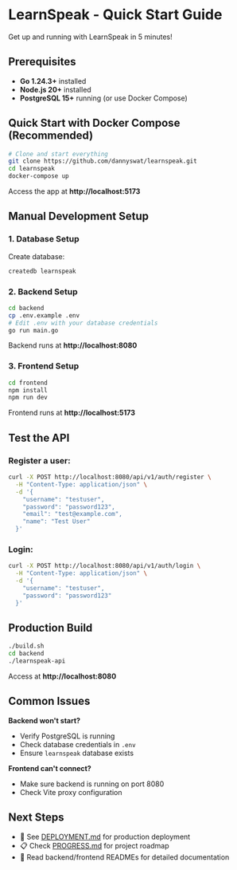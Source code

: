 # LearnSpeak - Quick Start Guide

Get up and running with LearnSpeak in 5 minutes!

## Prerequisites

- **Go 1.24.3+** installed
- **Node.js 20+** installed  
- **PostgreSQL 15+** running (or use Docker Compose)

## Quick Start with Docker Compose (Recommended)

```bash
# Clone and start everything
git clone https://github.com/dannyswat/learnspeak.git
cd learnspeak
docker-compose up
```

Access the app at **http://localhost:5173**

## Manual Development Setup

### 1. Database Setup

Create database:
```bash
createdb learnspeak
```

### 2. Backend Setup

```bash
cd backend
cp .env.example .env
# Edit .env with your database credentials
go run main.go
```

Backend runs at **http://localhost:8080**

### 3. Frontend Setup

```bash
cd frontend
npm install
npm run dev
```

Frontend runs at **http://localhost:5173**

## Test the API

### Register a user:
```bash
curl -X POST http://localhost:8080/api/v1/auth/register \
  -H "Content-Type: application/json" \
  -d '{
    "username": "testuser",
    "password": "password123",
    "email": "test@example.com",
    "name": "Test User"
  }'
```

### Login:
```bash
curl -X POST http://localhost:8080/api/v1/auth/login \
  -H "Content-Type: application/json" \
  -d '{
    "username": "testuser",
    "password": "password123"
  }'
```

## Production Build

```bash
./build.sh
cd backend
./learnspeak-api
```

Access at **http://localhost:8080**

## Common Issues

**Backend won't start?**
- Verify PostgreSQL is running
- Check database credentials in `.env`
- Ensure `learnspeak` database exists

**Frontend can't connect?**
- Make sure backend is running on port 8080
- Check Vite proxy configuration

## Next Steps

- 📖 See [DEPLOYMENT.md](DEPLOYMENT.md) for production deployment
- 📋 Check [PROGRESS.md](../design/PROGRESS.md) for project roadmap
- 🔧 Read backend/frontend READMEs for detailed documentation
